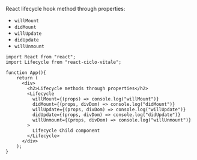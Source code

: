
React lifecycle hook method through properties: 

* `willMount`
* `didMount`
* `willUpdate`
* `didUpdate`
* `willUnmount`



```
import React from "react";
import Lifecycle from "react-ciclo-vitale";

function App(){
    return (
      <div>
        <h2>Lifecycle methods through properties</h2>
        <Lifecycle
          willMount={(props) => console.log("willMount")}
          didMount={(props, divDom) => console.log("didMount")}
          willUpdate={(props, divDom) => console.log("willUpdate")}
          didUpdate={(props, divDom) => console.log("didUpdate")}
          willUnmount={(props, divDom) => console.log("willUnmount")}
        >
          Lifecycle Child component
        </Lifecycle>
      </div>
    );
}
```



